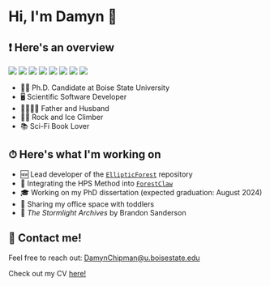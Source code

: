 # Hi, I'm Damyn 👋

## ❗️ Here's an overview

![](https://img.shields.io/badge/Code-Python-blue)
![](https://img.shields.io/badge/Code-C%2FC%2B%2B-blue)
![](https://img.shields.io/badge/Code-MATLAB-blue)
![](https://img.shields.io/badge/OS-MacOS-blue)
![](https://img.shields.io/badge/OS-Linux-blue)
![](https://img.shields.io/badge/Tools-Make-blue)
![](https://img.shields.io/badge/Tools-CMake-blue)
![](https://img.shields.io/badge/Tools-GTest-blue)

- 👨‍💻  Ph.D. Candidate at Boise State University
- 🖥  Scientific Software Developer
- 👨‍👩‍👧‍👦  Father and Husband
- 🧗‍♂️  Rock and Ice Climber
- 📚  Sci-Fi Book Lover

## ⏱ Here's what I'm working on

- 🆕 Lead developer of the [`EllipticForest`](https://github.com/DamynChipman/EllipticForest) repository
- 🌲 Integrating the HPS Method into [`ForestClaw`](https://github.com/ForestClaw/forestclaw)
- 🎓 Working on my PhD dissertation (expected graduation: August 2024)
- 🧒 Sharing my office space with toddlers
- 📖 _The Stormlight Archives_ by Brandon Sanderson

## 📲 Contact me!

Feel free to reach out: DamynChipman@u.boisestate.edu

Check out my CV [here!](https://github.com/camperD/camperD/blob/main/my_CV.pdf)
